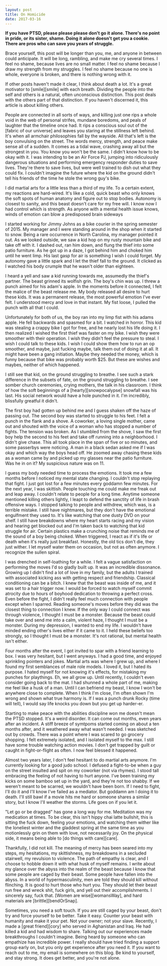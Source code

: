 ```yaml
---
layout: post
title: On Homicide
date: 2017-03-16
---
```

**If you have PTSD, please please please don't go it alone. There's no point in pride, or its sister, shame. Doing it alone doesn't get you a cookie. There are pros who can save you years of struggle.**

Brace yourself, this post will be longer than you, me, and anyone in between could anticipate. It will be long, rambling, and make me cry several times. I feel no shame, because lives are no small matter. I feel no shame because I draw my strength from my struggles. I feel no shame because no one is whole, everyone is broken, and there is nothing wrong with it.

If other posts haven't made it clear, I think about death a lot. It's a great motivator to [smile][smile] with each breath. Dividing the people into the self and others is a natural, often unconscious distinction. This post deals with the others part of that distinction. If you haven't discerned it, this article is about killing others.

People are connected in all sorts of ways, and killing just one rips a whole void in the web of personal strifes, mundane boredoms, and peals of laughter that the timeline once had. It rips a conscious soul out of the [fabric of our universe] and leaves you staring at the stillness left behind. It's when all armchair philosophies fall by the wayside. All that's left is the boy convulsing on the street. The words mercy, strength, and peace make sense all of a sudden. It comes as a tidal wave, crashing away all but the strongest in you. You know you won't be the same. I didn't know how to be okay with it. I was intending to be an Air Force PJ, jumping into ridiculously dangerous situations and performing emergency responder duties to save lives. They're there to save lives, but were well trained to dish out what they could fix. I couldn't imagine the future where the kid on the ground didn't tell his friends of the time he stole the wrong guy's bike.

I did martial arts for a little less than a third of my life. To a certain extent, my reactions are hard-wired. It's like a cold, quick beast who only knows the soft spots of human anatomy and figure out to stop bodies. Autonomy is closest to sanity, and this beast doesn't care for my free will. I know now I had control which is strength. As anyone with a mental health issue knows, winds of emotion can blow a predisposed brain sideways

I started working for Jimmy Johns as a bike courier in the spring semester of 2015. My manager and I were standing around in the shop when it started to snow. Being a rare occurrence in North Carolina, my manager pointed it out. As we looked outside, we saw a kid hop on my rusty mountain bike and take off with it. I dashed out, ran him down, and flung the thief into some patio furniture. As he got up in a daze, I got behind him and choked him until he went limp. His last gasp for air is something I wish I could forget. My autonomy gave a little spark and I let the thief fall to the ground. It clicked as I watched his body crumple that he wasn't older than eighteen.

I heard a yell and saw a kid running towards me, assumedly the thief's partner. The beast grinned its wolfish grin. The boy's chin was up. I threw a punch aimed for his adam's apple. In the moments before it connected, I felt the malice of the beast release me. My body released all desire to hurt these kids. It was a permanent release, the most powerful emotion I've ever felt. I understood mercy and love in that instant. My fist loose, I pulled the punch with all that I could.

Unfortunately for both of us, the boy ran into my limp fist with his adams apple. He fell backwards and spasmed for a bit. I watched in horror. This kid was stealing a crappy bike I got for free, and he nearly lost his life doing it. I then realized I wished the first thief was faster on my bike. I wish they were smoother with their operation. I wish they didn't feel the pressure to steal. I wish I could talk to these kids. I wish I could show them how to run an op smoother, and maybe, just fucking maybe, talk them out of doing it at all. It might have been a gang initiation. Maybe they needed the money, which is funny because that bike was probably worth $25. But these are wishes and maybes, neither of which happened.

I still see that kid, on the ground struggling to breathe. I see such a stark difference in the subsets of fate, on the ground struggling to breathe. I see somber church ceremonies, crying mothers, the talk in his classroom. I think of how the soft beginnings of a [hearty][snowpocalypse] snowfall was his last. His social network would have a hole punched in it. I'm incredibly, blissfully greatful it didn't.

The first boy had gotten up behind me and I guess shaken off the haze of passing out. The second boy was started to struggle to his feet. I felt a punch in the flank and a shove. A coworker, a loving single mother, came out and shouted with the voice of a woman who has stopped a number of fights. The tension was broken. As I stumbled from the shove, I saw the first boy help the second to his feet and take off running into a neighborhood. I didn't give chase. This all took place in the span of five or so minutes, and some passerbys were noticing. A man in a black sedan asked me if I was okay and which way the boys head off. He zoomed away chasing these kids as a woman came by and picked up my glasses near the patio furniture. Was he in on it? My suspicious nature was on 11.

I guess my body needed time to process the emotions. It took me a few months before I noticed my mental state changing. I couldn't stop replaying that fight. I just got lost for a few minutes every goddamn few minutes. For the next year, I was skittish. People touching me could make me freak out and leap away. I couldn't relate to people for a long time. Anytime someone mentioned killing others lightly, I leapt to defend the sanctity of life in brash offensive ways. I stopped talking to people and withdrew, which was, is a terrible mistake. I still have nightmares, but they don't have the emotional engulfment they used to. It's like watching that one dusty DVD on your shelf. I still have breakdowns where my heart starts racing and my vision and hearing get blocked out and I'm taken back to watching that kid struggle for air. Certain plastics make a crunching noise that reminds me of the sound of a boy being choked. When triggered, I react as if it's life or death when it's really just breakfast.  Honestly, the old tics don't die, they just wither. I let myself water them on occasion, but not as often anymore. I recognize the sullen spiral.

I was drenched in self-loathing for a while. I felt a vague satisfaction on performing the moves I'd so gladly built up. It was an incredible dissonance. Growing up I didn't find a lot of love in my family, but the adults I trained with associated kicking ass with getting respect and friendship. Classical conditioning can be a bitch. I knew that the beast was inside of me, and it was set to a hair trigger now. I would be forced to watch myself commit atrocity due to hours of boyhood dedication to throwing a perfect cross. Even before the fight, I didn't really feel much connection with people except when I sparred. Reading someone's moves before they did was the closest thing to connection I knew. If the only way I could connect was through violence, I thought I must be a monster. Because the beast could take over and send me into a calm, violent haze, I thought I must be a monster. During my depression, I wanted to end my life. I wouldn't have minded ending other's lives either if it came to it. I held these beliefs too strongly, so I thought I must be a monster. It's not rational, but mental health isn't either.

Four months after the event, I got invited to spar with a friend learning to box. I was very hesitant, but I went anyways. I had a good time, and enjoyed sprinkling pointers and jokes. Martial arts was where I grew up, and where I found my first semblances of male role models. I loved it, but I hated its purpose. I hated myself for not knowing it's effects, for mistaking my punches for playthings. Eh, we all grow up. Until recently, I couldn't even consider going back to the mat. I had shunned a whole part of me, making me feel like a husk of a man. Until I can befriend my beast, I know I won't be anywhere close to complete. When I think I'm close, I'm often shown I'm wrong and shown what true harmony is. If I was a punch drunk Rocky (time will tell), I would say life knocks you down but you get up harder-er.

Starting to make peace with the abilities discipline won me doesn't mean the PTSD stopped. It's a weird disorder. It can come out months, even years after an incident.  A stiff breeze of symtpoms started coming on about a ten months after, and it weathered away what wasn't needed. I was sketched out by crowds. There was a point where I was scared to go grocery shopping. I felt extremely isolated, and I isolated myself to the max. I still have some trouble watching action movies. I don't get trapped by guilt or caught in fight-or-flight as often. I now feel blessed it happened.

Almost two years later, I don't feel hesitant to do martial arts anymore. I'm currently looking for a good judo school. I defused a fight-to-be when a guy on the street insulted and spit on my coworker (not via rhymes). I stood tall embracing the feeling of not having to hurt anyone. I've been training my kicks on some bamboo set up in the yard, and they're not too shabby. If we weren't meant to be scarred, we wouldn't have been born. If I need to fight, I'll do it and I'll know I've failed as a mediator. But goddamn am I doing it to death. I'll still bawl if a movie hits me hard or someone shares a similar story, but I know I'll weather the storms. Life goes on if you let it.

"Let go or be dragged" has gone a long way for me. Meditation was my medication at times. To be clear, this isn't hippy chai latte bullshit, this is sitting the fuck down, feeling your emotions, and watching them wither like the loneliest winter and the gladdest spring at the same time as you motionlessly grin on them with love, not necessarily joy. On the physical side, it means being able to [do things with care][care].

Thankfully, I did not kill. The meaning of mercy has been seared into my steps, my hesitations, my skittishness, my breakdowns in a secluded stairwell, my revulsion to violence. The path of empathy is clear, and I choose to hobble down it with what husk of myself remains. I write about my glance over the abyss into the realm of the beast because I know that some people are caged by their beast. Some people have fallen into the abyss. In a world of hypermasculinity, men are told they should kill without flinching. It is good to hurt those who hurt you. They should let their beast run free and wreck shit, fuck girls, and yell out their accomplishments. I sincerely say, fuck that. [Women are wise][womansWay], and hard materials are [brittle][bendOrSnap].

Sometimes, you need a soft touch. If you are still caged by your beast, don't try and force yourself to be better. Take it easy. Counter your beast with humanity and make it your pet. Not your owner; not your slave. Recently, I made a [great friend][cory] who served in Aghanistan and Iraq. He had killed a kid and had wisdom to share. Talking out our experiences made breakthroughs I couldn't imagine. Being heard by someone who can empathize has incredible power. I really should have tried finding a support group early on, but you only get experience after you need it. If you want to reach out to me, my email is somewhere on this blog. Be kind to yourself, and stay strong. It does get better, and you're not alone.
